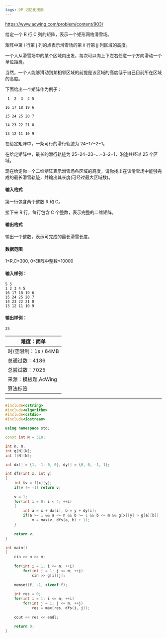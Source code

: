 ```yaml
---
tags: DP 记忆化搜索
---
```




https://www.acwing.com/problem/content/903/



给定一个 R 行 C 列的矩阵，表示一个矩形网格滑雪场。

矩阵中第 i 行第 j 列的点表示滑雪场的第 ii 行第 jj 列区域的高度。

一个人从滑雪场中的某个区域内出发，每次可以向上下左右任意一个方向滑动一个单位距离。

当然，一个人能够滑动到某相邻区域的前提是该区域的高度低于自己目前所在区域的高度。

下面给出一个矩阵作为例子：

```
 1  2  3  4 5

16 17 18 19 6

15 24 25 20 7

14 23 22 21 8

13 12 11 10 9
```

在给定矩阵中，一条可行的滑行轨迹为 24−17−2−1。

在给定矩阵中，最长的滑行轨迹为 25−24−23−…−3−2−1，沿途共经过 25 个区域。

现在给定你一个二维矩阵表示滑雪场各区域的高度，请你找出在该滑雪场中能够完成的最长滑雪轨迹，并输出其长度(可经过最大区域数)。

#### 输入格式

第一行包含两个整数 R 和 C。

接下来 R 行，每行包含 C 个整数，表示完整的二维矩阵。

#### 输出格式

输出一个整数，表示可完成的最长滑雪长度。

#### 数据范围

1≤R,C≤300,
0≤矩阵中整数≤10000

#### 输入样例：

```
5 5
1 2 3 4 5
16 17 18 19 6
15 24 25 20 7
14 23 22 21 8
13 12 11 10 9
```

#### 输出样例：

```
25
```

| 难度：**简单**       |
| -------------------- |
| 时/空限制：1s / 64MB |
| 总通过数：4186       |
| 总尝试数：7025       |
| 来源：模板题,AcWing  |
| 算法标签             |

------



```cpp
#include<cstring>
#include<algorithm>
#include<cstdio>
#include<iostream>

using namespace std;

const int N = 310;

int n, m;
int g[N][N];
int f[N][N];

int dx[] = {1, -1, 0, 0}, dy[] = {0, 0, -1, 1};

int dfs(int x, int y)
{
    int &v = f[x][y];
    if(v != -1) return v;
    
    v = 1;
    for(int i = 0; i < 4; ++i)
    {
        int a = x + dx[i], b = y + dy[i];
        if(a >= 1 && a <= n && b >= 1 && b <= m && g[x][y] > g[a][b])
            v = max(v, dfs(a, b) + 1);
    }
    
    return v;
}

int main()
{
    cin >> n >> m;
    
    for(int i = 1; i <= n; ++i)
        for(int j = 1; j <= m; ++j)
            cin >> g[i][j];
    
    memset(f, -1, sizeof f);
    
    int res = 0;
    for(int i = 1; i <= n; ++i)
        for(int j = 1; j <= m; ++j)
            res = max(res, dfs(i, j));
    
    cout << res << endl;
    
    return 0;
}
```

